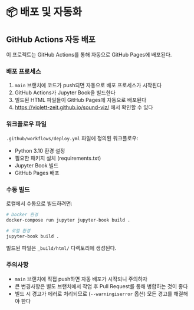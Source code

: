 # 📦 배포 및 자동화

## GitHub Actions 자동 배포

이 프로젝트는 GitHub Actions를 통해 자동으로 GitHub Pages에 배포된다.

### 배포 프로세스

1. `main` 브랜치에 코드가 push되면 자동으로 배포 프로세스가 시작된다
2. GitHub Actions가 Jupyter Book을 빌드한다
3. 빌드된 HTML 파일들이 GitHub Pages에 자동으로 배포된다
4. https://violett-zeit.github.io/sound-viz/ 에서 확인할 수 있다

### 워크플로우 파일

`.github/workflows/deploy.yml` 파일에 정의된 워크플로우:

- Python 3.10 환경 설정
- 필요한 패키지 설치 (requirements.txt)
- Jupyter Book 빌드
- GitHub Pages 배포

### 수동 빌드

로컬에서 수동으로 빌드하려면:

```bash
# Docker 환경
docker-compose run jupyter jupyter-book build .

# 로컬 환경
jupyter-book build .
```

빌드된 파일은 `_build/html/` 디렉토리에 생성된다.

### 주의사항

- `main` 브랜치에 직접 push하면 자동 배포가 시작되니 주의하자
- 큰 변경사항은 별도 브랜치에서 작업 후 Pull Request를 통해 병합하는 것이 좋다
- 빌드 시 경고가 에러로 처리되므로 (`--warningiserror` 옵션) 모든 경고를 해결해야 한다